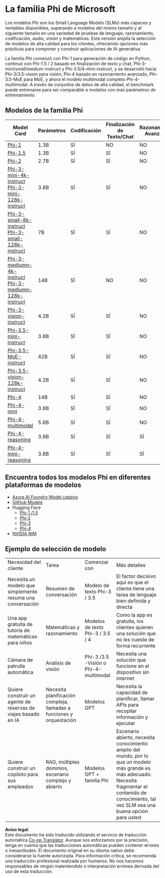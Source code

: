 <!--
CO_OP_TRANSLATOR_METADATA:
{
  "original_hash": "b5d936ffe4dfbab2244f6eb21b11f3b3",
  "translation_date": "2025-05-07T10:50:49+00:00",
  "source_file": "md/01.Introduction/01/01.PhiFamily.md",
  "language_code": "es"
}
-->
# La familia Phi de Microsoft

Los modelos Phi son los Small Language Models (SLMs) más capaces y rentables disponibles, superando a modelos del mismo tamaño y al siguiente tamaño en una variedad de pruebas de lenguaje, razonamiento, codificación, audio, visión y matemáticas. Esta versión amplía la selección de modelos de alta calidad para los clientes, ofreciendo opciones más prácticas para componer y construir aplicaciones de IA generativa.

La familia Phi comenzó con Phi-1 para generación de código en Python, continuó con Phi-1.5 / 2 basado en finalización de texto y chat, Phi-3-mini/small/medium-instruct y Phi-3.5/4-mini-instruct, y se desarrolló hacia Phi-3/3.5-vision para visión, Phi-4 basado en razonamiento avanzado, Phi-3.5-MoE para MoE, y ahora el modelo multimodal completo Phi-4-multimodal. A través de conjuntos de datos de alta calidad, el benchmark puede entrenarse para ser comparable a modelos con más parámetros de entrenamiento.

## Modelos de la familia Phi

<div style="font-size:8px">

| Model Card |Parámetros|Codificación|Finalización de Texto/Chat|Razonamiento Avanzado| Visión | Audio | MoE
| - | -  | - | - |- |- |- |- |
|[Phi-1](https://huggingface.co/microsoft/phi-1)|1.3B| SÍ| NO | NO |NO |NO |NO |
|[Phi-1.5](https://huggingface.co/microsoft/phi-1_5)|1.3B| SÍ|SÍ| NO |NO |NO |NO |
|[Phi-2](https://huggingface.co/microsoft/phi-1_5)|2.7B| SÍ|SÍ| NO |NO |NO |NO |
|[Phi-3-mini-4k-instruct](https://huggingface.co/microsoft/Phi-3-mini-4k-instruct)<br/>[Phi-3-mini-128k-instruct](https://huggingface.co/microsoft/Phi-3-mini-128k-instruct)|3.8B| SÍ|SÍ| NO |NO |NO |NO |
|[Phi-3-small-8k-instruct](https://huggingface.co/microsoft/Phi-3-small-8k-instruct)<br/>[Phi-3-small-128k-instruct](https://huggingface.co/microsoft/Phi-3-small-128k-instruct)<br/>|7B| SÍ|SÍ| NO |NO |NO |NO |
|[Phi-3-mediumn-4k-instruct](https://huggingface.co/microsoft/Phi-3-medium-4k-instruct)<br>[Phi-3-mediumn-128k-instruct](https://huggingface.co/microsoft/Phi-3-medium-128k-instruct)|14B|SÍ|NO| NO |NO |NO |NO |
|[Phi-3-vision-instruct](https://huggingface.co/microsoft/Phi-3-vision-128k-instruct)|4.2B|SÍ|SÍ|NO |NO |NO |NO |
|[Phi-3.5-mini-instruct](https://huggingface.co/microsoft/Phi-3.5-mini-instruct)|3.8B|SÍ|SÍ| NO |NO |NO |NO |
|[Phi-3.5-MoE-instruct](https://huggingface.co/microsoft/Phi-3.5-MoE-instruct)|42B|SÍ|SÍ| NO |NO |NO |SÍ |
|[Phi-3.5-vision-128k-instruct](https://huggingface.co/microsoft/Phi-3.5-vision-instruct)|4.2B|SÍ|SÍ| NO |SÍ |NO |NO |
|[Phi-4](https://huggingface.co/microsoft/phi-4)|14B|SÍ|SÍ| NO |NO |NO |NO |
|[Phi-4-mini](https://huggingface.co/microsoft/Phi-4-mini-instruct)|3.8B|SÍ|SÍ| NO |NO |NO |NO |
|[Phi-4-multimodal](https://huggingface.co/microsoft/Phi-4-multimodal-instruct)|5.6B|SÍ|SÍ| NO |SÍ |SÍ |NO |
|[Phi-4-reasoning](../../../../../md/01.Introduction/01)|3.8B|SÍ|SÍ| SÍ |NO |NO |NO |
|[Phi-4-mini-reasoning](../../../../../md/01.Introduction/01)|3.8B|SÍ|SÍ| SÍ |NO |NO |NO |

</div>

## **Encuentra todos los modelos Phi en diferentes plataformas de modelos**

- [Azure AI Foundry Model catalog](https://ai.azure.com/explore/models?selectedCollection=phi)
- [GitHub Models](https://github.com/marketplace?query=Phi&type=models)
- Hugging Face
  - [Phi-1 /1.5](https://huggingface.co/collections/microsoft/phi-1-6626e29134744e94e222d572)
  - [Phi-2](https://huggingface.co/microsoft/phi-2)
  - [Phi-3](https://huggingface.co/collections/microsoft/phi-3-6626e15e9585a200d2d761e3)
  - [Phi-4](https://huggingface.co/collections/microsoft/phi-4-677e9380e514feb5577a40e4) 
- [NVIDIA NIM](https://build.nvidia.com/search?q=Phi)
 
## Ejemplo de selección de modelo

| | | | |
|-|-|-|-|
|Necesidad del cliente|Tarea|Comenzar con|Más detalles|
|Necesita un modelo que simplemente resuma una conversación|Resumen de conversación|Modelo de texto Phi-3 / 3.5|El factor decisivo aquí es que el cliente tiene una tarea de lenguaje bien definida y directa|
|Una app gratuita de tutoría de matemáticas para niños|Matemáticas y razonamiento|Modelos de texto Phi-3 / 3.5 / 4|Como la app es gratuita, los clientes quieren una solución que no les cueste de forma recurrente|
|Cámara de patrulla automática|Análisis de visión|Phi-3 /3.5 -Visión o Phi-4-multimodal|Necesita una solución que funcione en el dispositivo sin internet|
|Quiere construir un agente de reservas de viajes basado en IA|Necesita planificación compleja, llamadas a funciones y orquestación|Modelos GPT|Necesita la capacidad de planificar, llamar APIs para recopilar información y ejecutar|
|Quiere construir un copiloto para sus empleados|RAG, múltiples dominios, escenario complejo y abierto|Modelos GPT + familia Phi|Escenario abierto, necesita conocimiento amplio del mundo, por lo que un modelo más grande es más adecuado. Necesita fragmentar el contenido de conocimiento, tal vez SLM sea una buena opción para usted|

**Aviso legal**:  
Este documento ha sido traducido utilizando el servicio de traducción automática [Co-op Translator](https://github.com/Azure/co-op-translator). Aunque nos esforzamos por la precisión, tenga en cuenta que las traducciones automáticas pueden contener errores o inexactitudes. El documento original en su idioma nativo debe considerarse la fuente autorizada. Para información crítica, se recomienda una traducción profesional realizada por humanos. No nos hacemos responsables de ningún malentendido o interpretación errónea derivada del uso de esta traducción.